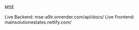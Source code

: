 MSE

Live Backend: 	mse-a9ir.onrender.com/api/docs/
Live Frontend: 	mainsolutionestates.netlify.com/
